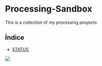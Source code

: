 # Processing-Sandbox

This is a collection of my processing proyects 

## Índice
   * [STATUS](#Status)


   <p align="left">
      <img src="https://img.shields.io/badge/STATUS-IN%20DEVELOPMENT-green">
   </p>

